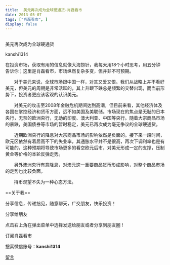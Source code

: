 ```yaml
---
title:  美元再次成为全球硬通货-肖磊看市
date: 2013-05-07
tags: ["肖磊看市", ]
display: false
---
```



## 



美元再次成为全球硬通货




kanshi1314




在投资市场，获取有用的信息就像大海捞针，我每天用18个小时思考，用五分钟告诉你；这里是肖磊看市，市场纵然复杂多变，但并非不可预期。


 &nbsp; &nbsp; &nbsp; &nbsp;对于美元来说，全球市场跟中国一样，对其又爱又恨。我们从战略上并不看好美元，但美元的周期是非常活跃的，其上升跟下跌总是频繁的交替出现，而当前形势下，投资者更应该客观的认识美元。 &nbsp; &nbsp; &nbsp; &nbsp;

 &nbsp; &nbsp; &nbsp; &nbsp;对美元的攻击至2008年金融危机期间达到高潮，但目前来看，其他经济体及各国在掌控经济和货币方面，远不如美国及美联储。市场现在的焦点是无耻的日本央行，无奈的欧洲央行，无助的印度、澳大利亚、中国等央行。随着大宗商品市场的暴跌，美国债券等市场的暂时稳定，美元已再次成为毫无争议的全球硬通货。

　　近期欧洲央行的降息对大宗商品市场的影响依然是负面的。接下来一段时间，欧元区依然有着居高不下的失业率，其通胀水平并不是很高，再次下调利率也是有可能的，这种预期将导致市场更多的看空欧元后市，对美元形成一定的支撑，压制黄金等价格的本轮反弹走势。

 &nbsp; &nbsp; &nbsp; &nbsp;另外澳洲央行有意降息，对澳元这一重要商品货币形成影响，对整个商品市场的走势也比较负面。

 &nbsp; &nbsp; &nbsp; &nbsp;持币观望不失为一种心态方法。

 

 

==关于我== 

分享信息，传递拙见，随意聊天，广交朋友，快乐投资！

 

分享给朋友

点击右上角在弹出菜单中选择发送给朋友或者分享到朋友圈！　

 

订阅肖磊看市

搜索微信账号：**kanshi1314**

 

 









[留言](javascript:;)